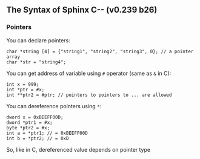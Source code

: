 ## The Syntax of Sphinx C-- (v0.239 b26)

### Pointers
You can declare pointers:
```
char *string [4] = {"string1", "string2", "string3", 0}; // a pointer array
char *str = "string4";
```
You can get address of variable using ```#``` operator (same as ```&``` in C):
```
int x = 999;
int *ptr = #x;
int **ptr2 = #ptr; // pointers to pointers to ... are allowed
```
You can dereference pointers using ```*```:
```
dword x = 0xBEEFF00D;
dword *ptr1 = #x;
byte *ptr2 = #x;
int a = *ptr1; // = 0xBEEFF00D
int b = *ptr2; // = 0xD
```
So, like in C, dereferenced value depends on pointer type
